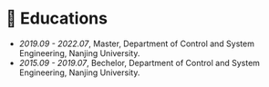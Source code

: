 # 📖 Educations
- *2019.09 - 2022.07*, Master, Department of Control and System Engineering, Nanjing University. 
- *2015.09 - 2019.07*, Bechelor, Department of Control and System Engineering, Nanjing University. 
